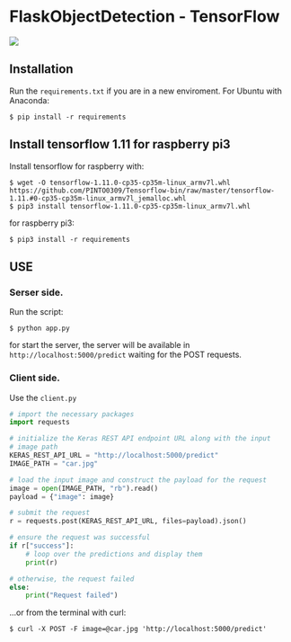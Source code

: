 # FlaskObjectDetection - TensorFlow

[![](images/logo.png)](https://www.tensorflow.org/)
## Installation

Run the `requirements.txt` if you are in a new enviroment.
For Ubuntu with Anaconda:
```
$ pip install -r requirements
```
## Install tensorflow 1.11 for raspberry pi3
Install tensorflow for raspberry with:

```console
$ wget -O tensorflow-1.11.0-cp35-cp35m-linux_armv7l.whl https://github.com/PINTO0309/Tensorflow-bin/raw/master/tensorflow-1.11.#0-cp35-cp35m-linux_armv7l_jemalloc.whl
$ pip3 install tensorflow-1.11.0-cp35-cp35m-linux_armv7l.whl

```
for  raspberry pi3:

```
$ pip3 install -r requirements
```
## USE

### Serser side.

Run the script:

```
$ python app.py
```

for start the server, the server will be available in `http://localhost:5000/predict` waiting for the POST requests.


### Client side.

Use the `client.py` 

```python
# import the necessary packages
import requests

# initialize the Keras REST API endpoint URL along with the input
# image path
KERAS_REST_API_URL = "http://localhost:5000/predict"
IMAGE_PATH = "car.jpg"

# load the input image and construct the payload for the request
image = open(IMAGE_PATH, "rb").read()
payload = {"image": image}

# submit the request
r = requests.post(KERAS_REST_API_URL, files=payload).json()

# ensure the request was successful
if r["success"]:
    # loop over the predictions and display them
    print(r)

# otherwise, the request failed
else:
    print("Request failed")
```

...or from the terminal with curl:

```console
$ curl -X POST -F image=@car.jpg 'http://localhost:5000/predict'
```
